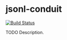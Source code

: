 # jsonl-conduit

[![Build Status](https://travis-ci.org/unfoldml/jsonl-conduit.png)](https://travis-ci.org/unfoldml/jsonl-conduit)

TODO Description.

